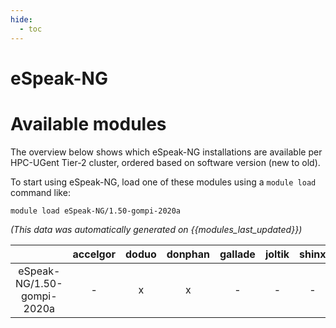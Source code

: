 ```yaml
---
hide:
  - toc
---
```


eSpeak-NG
=========

# Available modules


The overview below shows which eSpeak-NG installations are available per HPC-UGent Tier-2 cluster, ordered based on software version (new to old).

To start using eSpeak-NG, load one of these modules using a `module load` command like:

```shell
module load eSpeak-NG/1.50-gompi-2020a
```

*(This data was automatically generated on {{modules_last_updated}})*  

| |accelgor|doduo|donphan|gallade|joltik|shinx|skitty|
| :---: | :---: | :---: | :---: | :---: | :---: | :---: | :---: |
|eSpeak-NG/1.50-gompi-2020a|-|x|x|-|-|-|-|
